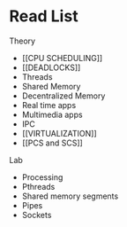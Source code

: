 
# Read List
Theory
* [[CPU SCHEDULING]]
* [[DEADLOCKS]]
* Threads
* Shared Memory
* Decentralized Memory
* Real time apps
*  Multimedia apps
* IPC
* [[VIRTUALIZATION]]
* [[PCS and SCS]]

Lab
* Processing
* Pthreads
* Shared memory segments
* Pipes
* Sockets


